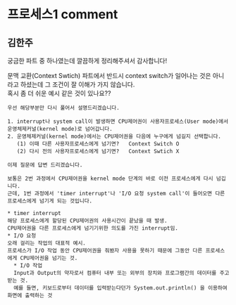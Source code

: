 # 프로세스1 comment

## 김한주
궁금한 파트 중 하나였는데 깔끔하게 정리해주셔서 감사합니다!  

문맥 교환(Context Swtich) 파트에서 반드시 context switch가 일어나는 것은 아니라고 하셨는데 그 조건이 잘 이해가 가지 않습니다.  
혹시 좀 더 쉬운 예시 같은 것이 있나요??  

    우선 해당부분만 다시 풀어서 설명드리겠습니다.

    1. interrupt나 system call이 발생하면 CPU제어권이 사용자프로세스(User mode)에서 운영체제커널(kernel mode)로 넘어갑니다.
    2. 운영체제커널(kernel mode)에서는 CPU제어권을 다음에 누구에게 넘길지 선택합니다.
       (1) 이때 다른 사용자프로세스에게 넘기면?   Context Switch O
       (2) 다시 전의 사용자프로세스에게 넘기면?   Context Swtich X

    이제 질문에 답변 드리겠습니다.

    보통은 2번 과정에서 CPU제어권을 kernel mode 단계의 바로 이전 프로세스에게 다시 넘깁니다.
    근데, 1번 과정에서 'timer interrupt'나 'I/O 요청 system call'이 들어오면 다른 프로세스에게 넘기게 되는 것입니다.

    * timer interrupt
    해당 프로세스에게 할당된 CPU제어권의 사용시간이 끝났을 때 발생.
    CPU제어권을 다른 프로세스에게 넘기기위한 의도를 가진 interrupt임.
    * I/O 요청
    오래 걸리는 작업의 대표적 예시. 
    프로세스가 I/O 작업 동안 CPU제어권을 줘봤자 사용을 못하기 때문에 그동안 다른 프로세스에게 CPU제어권을 넘기는 것.
      * I/O 작업
      Input과 Output의 약자로서 컴퓨터 내부 또는 외부의 장치와 프로그램간의 데이터를 주고받는 것. 
      예를 들면, 키보드로부터 데이터를 입력받는다던가 System.out.println() 을 이용하여 화면에 출력하는 것
  
